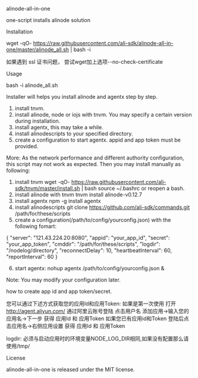 alinode-all-in-one

one-script installs alinode solution

Installation

wget -qO- https://raw.githubusercontent.com/ali-sdk/alinode-all-in-one/master/alinode_all.sh | bash -i

如果遇到 ssl 证书问题， 尝试wget加上选项--no-check-certificate

Usage

bash -i alinode_all.sh

Installer will helps you install alinode and agentx step by step.

1. install tnvm.
2. install alinode, node or iojs with tnvm. You may specify a certain version during installation.
3. install agentx, this may take a while.
4. install alinodescripts to your specified directory.
5. create a configuration to start agentx. appid and app token must be provided.

More:
As the network performance and different authority configuration, this script may not work as expected.
Then you may install manually as following:

1. install tnvm
  wget -qO- https://raw.githubusercontent.com/ali-sdk/tnvm/master/install.sh | bash
  source ~/.bashrc or reopen a bash.
2. install alinode with tnvm
  tnvm install alinode-v0.12.7
3. install agentx
  npm -g install agentx
4. install alinodescripts
  git clone https://github.com/ali-sdk/commands.git /path/for/these/scripts
5. create a configuration(/path/to/config/yourconfig.json) with the following fomart:

{
  "server": "121.43.224.20:8080",
  "appid": "your_app_id",
  "secret": "your_app_token",
  "cmddir": "/path/for/these/scripts",
  "logdir": "/nodelog/directory",
  "reconnectDelay": 10,
  "heartbeatInterval": 60,
  "reportInterval": 60
}

6. start agentx: nohup agentx /path/to/config/yourconfig.json &

Note:
You may modify your configuration later.

how to create app id and app token/secret.

您可以通过下述方式获取您的应用Id和应用Token:
如果是第一次使用
打开 http://agent.aliyun.com/
通过阿里云账号登陆
点击用户名
添加应用->输入您的应用名->下一步
获得 应用Id 和 应用Token
如果您已有应用id和Token
登陆后点击应用名->右侧应用设置
获得 应用Id 和 应用Token


logdir: 必须与启动应用时的环境变量NODE_LOG_DIR相同,如果没有配置那么请使用/tmp/


License

alinode-all-in-one is released under the MIT license.
